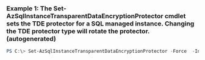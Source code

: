 ### Example 1: The Set-AzSqlInstanceTransparentDataEncryptionProtector cmdlet sets the TDE protector for a SQL managed instance. Changing the TDE protector type will rotate the protector. (autogenerated)
```powershell
PS C:\> Set-AzSqlInstanceTransparentDataEncryptionProtector -Force  -InstanceName ContosoManagedInstanceName -KeyId https://contoso.vault.azure.net/keys/contosokey/00000000-0000-0000-0000-000000000000 -ResourceGroupName ContosoResourceGroup -Type AzureKeyVault
```

